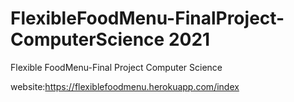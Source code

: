 # FlexibleFoodMenu-FinalProject-ComputerScience 2021
Flexible FoodMenu-Final Project Computer Science

website:https://flexiblefoodmenu.herokuapp.com/index
